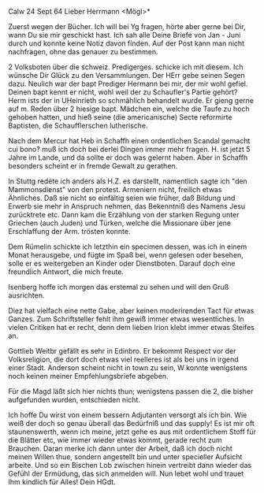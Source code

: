  Calw 24 Sept 64
Lieber Herrmann <Mögl>*

Zuerst wegen der Bücher. Ich will bei Yg fragen, hörte aber gerne bei Dir, wann Du sie mir geschickt hast. Ich sah alle Deine Briefe von Jan - Juni durch und konnte keine Notiz davon finden. Auf der Post kann man nicht nachfragen, ohne das genauer zu bestimmen.

2 Volksboten über die schweiz. Predigerges. schicke ich mit diesem. 
Ich wünsche Dir Glück zu den Versammlungen. Der HErr gebe seinen Segen dazu. Neulich war der bapt Prediger Hermann bei mir, der mir wohl gefiel. Deinen bapt kennt er nicht, wohl weil der zu Schaufler's Partie gehört? Herm ists der in UHeinrieth so schmählich behandelt wurde. Er gieng gerne auf m. Reden über 2 hiesige bapt. Mädchen ein, welche die Taufe zu hoch gehoben hatten, und hieß seine (die americanische) Secte reformirte Baptisten, die Schaufflerschen lutherische.

Nach dem Mercur hat Heb in Schaffh einen ordentlichen Scandal gemacht cui bono? muß ich doch bei derlei Dingen immer mehr fragen. H. ist jetzt 5 Jahre im Lande, und da sollte er doch was gelernt haben. Aber in Schaffh besonders scheint er in fremde Gewalt zu gerathen.

In Stuttg redete ich anders als H.Z. es darstellt, namentlich sagte ich "den Mammonsdienst" von den protest. Armeniern nicht, freilich etwas Ähnliches. Daß sie nicht so einfältig seien wie früher, daß Bildung und Erwerb sie mehr in Anspruch nehmen, das Bekenntniß des Namens Jesu zurücktrete etc. Dann kam die Erzählung von der starken Regung unter Griechen (auch Juden) und Türken, welche die Missionare über jene Erschlaffung der Arm. trösten konnte.

Dem Rümelin schickte ich letzthin ein specimen dessen, was ich in einem Monat herausgebe, und fügte im Spaß bei, wenn gelesen oder besehen, solle er es weitergeben an Kinder oder Dienstboten. Darauf doch eine freundlich Antwort, die mich freute.

Isenberg hoffe ich morgen das erstemal zu sehen und will den Gruß ausrichten.

Diez hat vielfach eine nette Gabe, aber keinen moderirenden Tact für etwas Ganzes. Zum Schriftsteller fehlt ihm gewiß immer etwas wesentliches. In vielen Critiken hat er recht, denn dem lieben Irion klebt immer etwas Steifes an.

Gottlieb Weitbr gefällt es sehr in Edinbro. Er bekommt Respect vor der Volksreligion, die dort doch etwas viel reelleres ist als bei uns in irgend einer Stadt. Anderson scheint nicht in town zu sein, W konnte wenigstens noch keinen meiner Empfehlungsbriefe abgeben.

Für die Magd läßt sich hier nichts thun; wenigstens passen die 2, die bisher aufgefunden wurden, entschieden nicht.

Ich hoffe Du wirst von einem bessern Adjutanten versorgt als ich bin. Wie weiß der doch so genau überall das Bedürfniß und das supply! Es ist mir oft staunenswerth, wenn ich meine, jetzt gehe es aus mit ordentlichem Stoff für die Blätter etc, wie immer wieder etwas kommt, gerade recht zum Brauchen. Daran merke ich dann unter der Arbeit, daß ich doch nicht meinen Willen thue, sondern angestellt bin und unter specieller Aufsicht arbeite. Und so ein Bischen Lob zwischen hinein vertreibt dann wieder das Gefühl der Ermüdung, das sich anmelden will. Nun lebet wohl und trauet Ihm kindlich für Alles!
 Dein HGdt.

